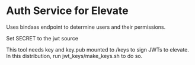 # Auth Service for Elevate


Uses bindaas endpoint to determine users and their permissions.

Set SECRET to the jwt source

This tool needs key and key.pub mounted to /keys to sign JWTs to elevate. In this distribution, run jwt_keys/make_keys.sh to do so.
